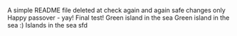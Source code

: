 A simple README file
deleted at
check again
and again
safe changes only
Happy passover - yay!
Final test!
Green island in the sea
Green island in the sea :)
Islands in the sea
sfd
